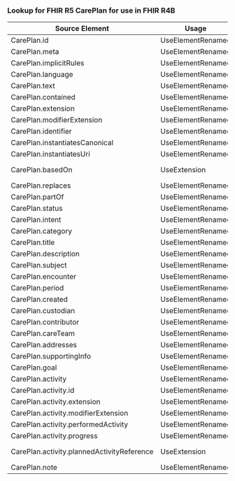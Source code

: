 ### Lookup for FHIR R5 CarePlan for use in FHIR R4B

| Source Element | Usage | Target |
| -------------- | ----- | ------ |
| CarePlan.id | UseElementRenamed | CarePlan.id |
| CarePlan.meta | UseElementRenamed | CarePlan.meta |
| CarePlan.implicitRules | UseElementRenamed | CarePlan.implicitRules |
| CarePlan.language | UseElementRenamed | CarePlan.language |
| CarePlan.text | UseElementRenamed | CarePlan.text |
| CarePlan.contained | UseElementRenamed | CarePlan.contained |
| CarePlan.extension | UseElementRenamed | CarePlan.extension |
| CarePlan.modifierExtension | UseElementRenamed | CarePlan.modifierExtension |
| CarePlan.identifier | UseElementRenamed | CarePlan.identifier |
| CarePlan.instantiatesCanonical | UseElementRenamed | CarePlan.instantiatesCanonical |
| CarePlan.instantiatesUri | UseElementRenamed | CarePlan.instantiatesUri |
| CarePlan.basedOn | UseExtension | http://hl7.org/fhir/5.0/StructureDefinition/extension-CarePlan.basedOn |
| CarePlan.replaces | UseElementRenamed | CarePlan.replaces |
| CarePlan.partOf | UseElementRenamed | CarePlan.partOf |
| CarePlan.status | UseElementRenamed | CarePlan.status |
| CarePlan.intent | UseElementRenamed | CarePlan.intent |
| CarePlan.category | UseElementRenamed | CarePlan.category |
| CarePlan.title | UseElementRenamed | CarePlan.title |
| CarePlan.description | UseElementRenamed | CarePlan.description |
| CarePlan.subject | UseElementRenamed | CarePlan.subject |
| CarePlan.encounter | UseElementRenamed | CarePlan.encounter |
| CarePlan.period | UseElementRenamed | CarePlan.period |
| CarePlan.created | UseElementRenamed | CarePlan.created |
| CarePlan.custodian | UseElementRenamed | CarePlan.author |
| CarePlan.contributor | UseElementRenamed | CarePlan.contributor |
| CarePlan.careTeam | UseElementRenamed | CarePlan.careTeam |
| CarePlan.addresses | UseElementRenamed | CarePlan.addresses |
| CarePlan.supportingInfo | UseElementRenamed | CarePlan.supportingInfo |
| CarePlan.goal | UseElementRenamed | CarePlan.goal |
| CarePlan.activity | UseElementRenamed | CarePlan.activity |
| CarePlan.activity.id | UseElementRenamed | CarePlan.activity.id |
| CarePlan.activity.extension | UseElementRenamed | CarePlan.activity.extension |
| CarePlan.activity.modifierExtension | UseElementRenamed | CarePlan.activity.modifierExtension |
| CarePlan.activity.performedActivity | UseElementRenamed | CarePlan.activity.outcomeCodeableConcept |
| CarePlan.activity.progress | UseElementRenamed | CarePlan.activity.progress |
| CarePlan.activity.plannedActivityReference | UseExtension | http://hl7.org/fhir/5.0/StructureDefinition/extension-CarePlan.activity.plannedActivityReference |
| CarePlan.note | UseElementRenamed | CarePlan.note |
